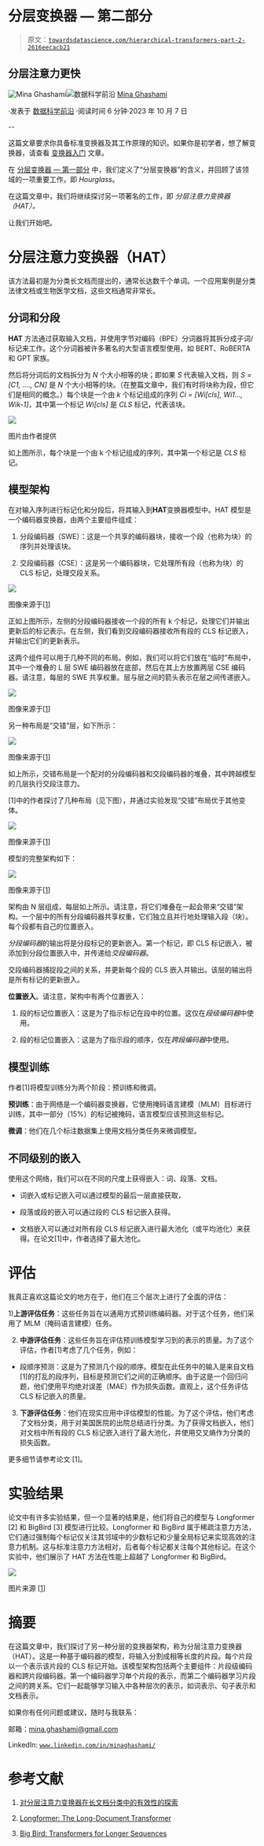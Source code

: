 # 分层变换器 — 第二部分

> 原文：[`towardsdatascience.com/hierarchical-transformers-part-2-2616eecacb21`](https://towardsdatascience.com/hierarchical-transformers-part-2-2616eecacb21)

## 分层注意力更快

[](https://medium.com/@mina.ghashami?source=post_page-----2616eecacb21--------------------------------)![Mina Ghashami](https://medium.com/@mina.ghashami?source=post_page-----2616eecacb21--------------------------------)[](https://towardsdatascience.com/?source=post_page-----2616eecacb21--------------------------------)![数据科学前沿](https://towardsdatascience.com/?source=post_page-----2616eecacb21--------------------------------) [Mina Ghashami](https://medium.com/@mina.ghashami?source=post_page-----2616eecacb21--------------------------------)

·发表于 [数据科学前沿](https://towardsdatascience.com/?source=post_page-----2616eecacb21--------------------------------) ·阅读时间 6 分钟·2023 年 10 月 7 日

--

这篇文章要求你具备标准变换器及其工作原理的知识。如果你是初学者，想了解变换器，请查看 [变换器入门](https://medium.com/p/4deaf9b199f9/edit) 文章。

在 [分层变换器 — 第一部分](https://medium.com/towards-data-science/hierarchical-transformers-54f6d59fa8fc) 中，我们定义了“分层变换器”的含义，并回顾了该领域的一项重要工作，即 *Hourglass*。

在这篇文章中，我们将继续探讨另一项著名的工作，即 *分层注意力变换器（HAT）。*

让我们开始吧。

# 分层注意力变换器（HAT）

该方法最初是为分类长文档而提出的，通常长达数千个单词。一个应用案例是分类法律文档或生物医学文档，这些文档通常非常长。

## 分词和分段

**HAT** 方法通过获取输入文档，并使用字节对编码（BPE）分词器将其拆分成子词/标记来工作。这个分词器被许多著名的大型语言模型使用，如 BERT、RoBERTA 和 GPT 家族。

然后将分词后的文档拆分为 *N* 个大小相等的块；即如果 *S* 代表输入文档，则 *S = [C1, …., CN]* 是 *N* 个大小相等的块。（在整篇文章中，我们有时将块称为段，但它们是相同的概念。）每个块是一个由 *k* 个标记组成的序列 *Ci = [Wi[cls], Wi1…, Wik-1]*，其中第一个标记 *Wi[cls]* 是 *CLS* 标记，代表该块。

![](img/e8e9433b29ed4e664313d30c3955b06e.png)

图片由作者提供

如上图所示，每个块是一个由 k 个标记组成的序列，其中第一个标记是 *CLS* 标记。

## **模型架构**

在对输入序列进行标记化和分段后，将其输入到**HAT**变换器模型中。HAT 模型是一个编码器变换器，由两个主要组件组成：

1.  分段编码器（SWE）：这是一个共享的编码器块，接收一个段（也称为块）的序列并处理该块。

1.  交段编码器（CSE）：这是另一个编码器块，它处理所有段（也称为块）的 CLS 标记，处理交段关系。

![](img/cfab73a0c1cf70f783fc88686522180a.png)

图像来源于[[1](https://arxiv.org/abs/2210.05529)]

正如上图所示，左侧的分段编码器接收一个段的所有 k 个标记，处理它们并输出更新后的标记表示。在左侧，我们看到交段编码器接收所有段的 CLS 标记嵌入，并输出它们的更新表示。

这两个组件可以用于几种不同的布局。例如，我们可以将它们放在“临时”布局中，其中一个堆叠的 L 层 SWE 编码器放在底部，然后在其上方放置两层 CSE 编码器。请注意，每层的 SWE 共享权重。层与层之间的箭头表示在层之间传递嵌入。

![](img/73c498ae9fb022b908d5b55984497acf.png)

图像来源于[[1](https://arxiv.org/abs/2210.05529)]

另一种布局是“交错”层，如下所示：

![](img/7859404a727d2444761c021c46d2660a.png)

图像来源于[[1](https://arxiv.org/abs/2210.05529)]

如上所示，交错布局是一个配对的分段编码器和交段编码器的堆叠，其中跨越模型的几层执行交段注意力。

[1]中的作者探讨了几种布局（见下图），并通过实验发现“交错”布局优于其他变体。

![](img/b850a831f29ba46cf4607eb6a5b19d88.png)

图像来源于[[1](https://arxiv.org/abs/2210.05529)]

模型的完整架构如下：

![](img/3eb3d63c252fff650b8df34441cbf480.png)

图像来源于[[1](https://arxiv.org/abs/2210.05529)]

架构由 N 层组成，每层如上所示。请注意，将它们堆叠在一起会带来“交错”架构。一个层中的所有分段编码器共享权重，它们独立且并行地处理输入段（块）。每个段都有自己的位置嵌入。

*分段编码器*的输出将是分段标记的更新嵌入。第一个标记，即 CLS 标记嵌入，被添加到分段位置嵌入中，并传递给*交段编码器*。

交段编码器捕捉段之间的关系，并更新每个段的 CLS 嵌入并输出。该层的输出将是所有标记的更新嵌入。

**位置嵌入**。请注意，架构中有两个位置嵌入：

1.  段的标记位置嵌入：这是为了指示标记在段中的位置。这仅在*段级编码器*中使用。

1.  段的标记位置嵌入：这是为了指示段的顺序，仅在*跨段编码器*中使用。

## 模型训练

作者[1]将模型训练分为两个阶段：预训练和微调。

**预训练**：由于网络是一个编码器变换器，它使用掩码语言建模（MLM）目标进行训练，其中一部分（15%）的标记被掩码，语言模型应该预测这些标记。

**微调**：他们在几个标注数据集上使用文档分类任务来微调模型。

## 不同级别的嵌入

使用这个网络，我们可以在不同的尺度上获得嵌入：词、段落、文档。

+   词嵌入或标记嵌入可以通过模型的最后一层直接获取，

+   段落或段的嵌入可以通过段的 CLS 标记嵌入获得。

+   文档嵌入可以通过对所有段 CLS 标记嵌入进行最大池化（或平均池化）来获得。在论文[1]中，作者选择了最大池化。

# 评估

我真正喜欢这篇论文的地方在于，他们在三个层次上进行了全面的评估：

1)**上游评估任务**：这些任务旨在以通用方式预训练编码器。对于这个任务，他们采用了 MLM（掩码语言建模）任务。

2) **中游评估任务**：这些任务旨在评估预训练模型学习到的表示的质量。为了这个评估，作者[1]考虑了几个任务，例如：

+   段顺序预测：这是为了预测几个段的顺序。模型在此任务中的输入是来自文档[1]的打乱的段序列，目标是预测它们之间的正确顺序。由于这是一个回归问题，他们使用平均绝对误差（MAE）作为损失函数。直观上，这个任务评估 CLS 标记嵌入的质量。

3) **下游评估任务**：他们在现实应用中评估模型的性能。为了这个评估，他们考虑了文档分类，用于对美国医院的出院总结进行分类。为了获得文档嵌入，他们对文档中所有段的 CLS 标记嵌入进行了最大池化，并使用交叉熵作为分类的损失函数。

更多细节请参考论文 [1]。

# 实验结果

论文中有许多实验结果，但一个显著的结果是，他们将自己的模型与 Longformer [2] 和 BigBird [3] 模型进行比较。Longformer 和 BigBird 属于稀疏注意力方法，它们通过强制每个标记仅关注其邻域中的少数标记和少量全局标记来实现高效的注意力机制。这与标准注意力方法相对，后者每个标记都关注每个其他标记。在这个实验中，他们展示了 HAT 方法在性能上超越了 Longformer 和 BigBird。

![](img/122a9ae9347af5715b0d6dd2ab0cbc05.png)

图片来源 [[1](https://arxiv.org/abs/2210.05529)]

# 摘要

在这篇文章中，我们探讨了另一种分层的变换器架构，称为分层注意力变换器（HAT）。这是一种基于编码器的模型，将输入分割成相等长度的片段。每个片段以一个表示该片段的 CLS 标记开始。该模型架构包括两个主要组件：片段级编码器和跨片段编码器。第一个编码器学习单个片段的表示，而第二个编码器学习片段之间的跨关系。它们一起能够学习输入中各种层次的表示，如词表示、句子表示和文档表示。

如果你有任何问题或建议，随时与我联系：

邮箱：mina.ghashami@gmail.com

LinkedIn: [`www.linkedin.com/in/minaghashami/`](https://www.linkedin.com/in/minaghashami/)

# 参考文献

1.  [对分层注意力变换器在长文档分类中的有效性的探索](https://arxiv.org/abs/2210.05529)

1.  [Longformer: The Long-Document Transformer](https://arxiv.org/abs/2004.05150)

1.  [Big Bird: Transformers for Longer Sequences](https://arxiv.org/abs/2007.14062)
